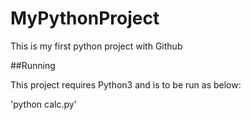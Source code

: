 # MyPythonProject
This is my first python project with Github

##Running

This project requires Python3 and is to be run as below:

'python calc.py'